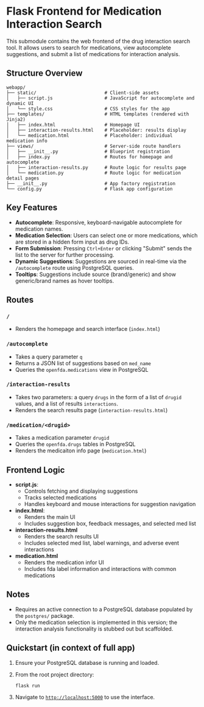 # Flask Frontend for Medication Interaction Search

This submodule contains the web frontend of the drug interaction search tool. It allows users to search for medications, view autocomplete suggestions, and submit a list of medications for interaction analysis.

## Structure Overview

```{bash}
webapp/
├── static/                         # Client-side assets
│   ├── script.js                   # JavaScript for autocomplete and dynamic UI
│   └── style.css                   # CSS styles for the app
├── templates/                      # HTML templates (rendered with Jinja2)
│   ├── index.html                  # Homepage UI
│   ├── interaction-results.html    # Placeholder: results display
│   └── medication.html             # Placeholder: individual medication info
├── views/                          # Server-side route handlers
│   ├── __init__.py                 # Blueprint registration
│   ├── index.py                    # Routes for homepage and autocomplete
│   ├── interaction-results.py      # Route logic for results page
│   └── medication.py               # Route logic for medication detail pages
├── __init__.py                     # App factory registration
└── config.py                       # Flask app configuration

```

## Key Features

- **Autocomplete**: Responsive, keyboard-navigable autocomplete for medication names.
- **Medication Selection**: Users can select one or more medications, which are stored in a hidden form input as drug IDs.
- **Form Submission**: Pressing `Ctrl+Enter` or clicking "Submit" sends the list to the server for further processing.
- **Dynamic Suggestions**: Suggestions are sourced in real-time via the `/autocomplete` route using PostgreSQL queries.
- **Tooltips**: Suggestions include source (brand/generic) and show generic/brand names as hover tooltips.

## Routes

### `/`

- Renders the homepage and search interface (`index.html`)

### `/autocomplete`

- Takes a query parameter `q`
- Returns a JSON list of suggestions based on `med_name`
- Queries the `openfda.medications` view in PostgreSQL

### `/interaction-results`

- Takes two parameters: a query `drugs` in the form of a list of `drugid` values, and a list of results `interactions`.
- Renders the search results page (`interaction-results.html`)

### `/medication/<drugid>`

- Takes a medication parameter `drugid`
- Queries the `openfda.drugs` tables in PostgreSQL
- Renders the medicaiton info page (`medication.html`)

## Frontend Logic

- **script.js**:
  - Controls fetching and displaying suggestions
  - Tracks selected medications
  - Handles keyboard and mouse interactions for suggestion navigation
- **index.html**:
  - Renders the main UI
  - Includes suggestion box, feedback messages, and selected med list
- **interaction-results.html**
  - Renders the search results UI
  - Includes selected med list, label warnings, and adverse event interactions
- **medication.html**
  - Renders the medication infor UI
  - Includes fda label information and interactions with common medications

## Notes

- Requires an active connection to a PostgreSQL database populated by the `postgres/` package.
- Only the medication selection is implemented in this version; the interaction analysis functionality is stubbed out but scaffolded.

## Quickstart (in context of full app)

1. Ensure your PostgreSQL database is running and loaded.
2. From the root project directory:

   ```flask run```

3. Navigate to [`http://localhost:5000`](http://localhost:5000) to use the interface.
